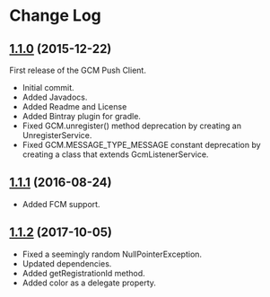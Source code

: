 # Change Log

## [1.1.0](https://github.com/devsu/gcm-push-client/releases/tag/1.1.0) (2015-12-22)

First release of the GCM Push Client.

+ Initial commit.
+ Added Javadocs.
+ Added Readme and License
+ Added Bintray plugin for gradle.
+ Fixed GCM.unregister() method deprecation by creating an UnregisterService.
+ Fixed GCM.MESSAGE_TYPE_MESSAGE constant deprecation by creating a class that extends GcmListenerService.

## [1.1.1](https://github.com/devsu/gcm-push-client/releases/tag/1.1.1) (2016-08-24)

+ Added FCM support.

## [1.1.2](https://github.com/devsu/gcm-push-client/releases/tag/1.1.2) (2017-10-05)

+ Fixed a seemingly random NullPointerException.
+ Updated dependencies.
+ Added getRegistrationId method.
+ Added color as a delegate property.